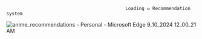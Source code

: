                                                 Loading ↻ Recommendation system

![anime_recommendations - Personal - Microsoft​ Edge 9_10_2024 12_00_21 AM](https://github.com/user-attachments/assets/5060efa3-7453-4e35-bc0e-f583226d1c97)
